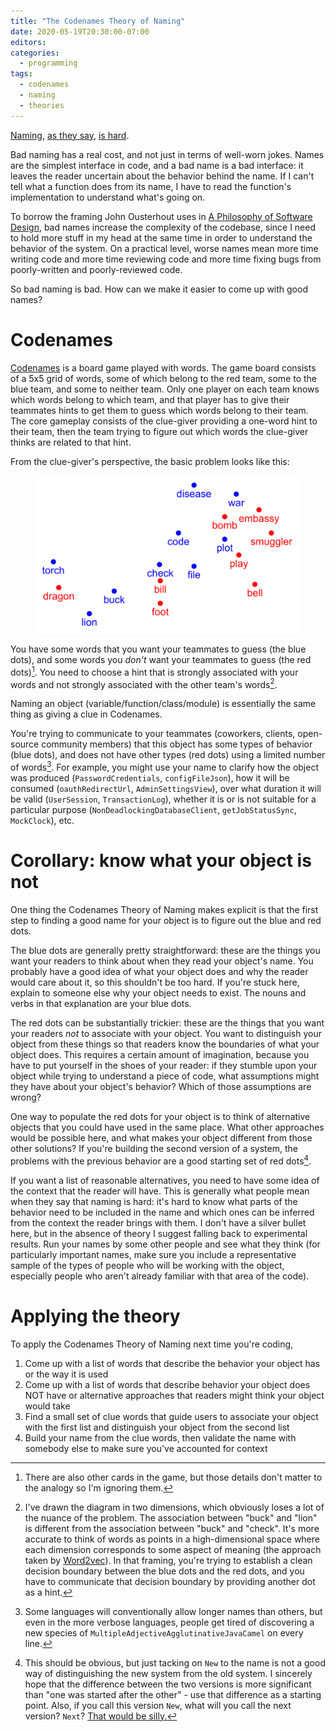 ```yaml
---
title: "The Codenames Theory of Naming"
date: 2020-05-19T20:30:00-07:00
editors:
categories:
  - programming
tags:
  - codenames
  - naming
  - theories
---
```


[Naming](https://martinfowler.com/bliki/TwoHardThings.html), [as they say](https://twitter.com/codinghorror/status/506010907021828096?lang=en), [is hard](https://xkcd.com/910/).

Bad naming has a real cost, and not just in terms of well-worn jokes. Names are the simplest interface in code, and a bad name is a bad interface: it leaves the reader uncertain about the behavior behind the name. If I can't tell what a function does from its name, I have to read the function's implementation to understand what's going on.

To borrow the framing John Ousterhout uses in [A Philosophy of Software Design](https://www.amazon.com/Philosophy-Software-Design-John-Ousterhout/dp/1732102201), bad names increase the complexity of the codebase, since I need to hold more stuff in my head at the same time in order to understand the behavior of the system. On a practical level, worse names mean more time writing code and more time reviewing code and more time fixing bugs from poorly-written and poorly-reviewed code.

So bad naming is bad. How can we make it easier to come up with good names?

# Codenames

[Codenames](https://en.wikipedia.org/wiki/Codenames_(board_game)) is a board game played with words. The game board consists of a 5x5 grid of words, some of which belong to the red team, some to the blue team, and some to neither team. Only one player on each team knows which words belong to which team, and that player has to give their teammates hints to get them to guess which words belong to their team. The core gameplay consists of the clue-giver providing a one-word hint to their team, then the team trying to figure out which words the clue-giver thinks are related to that hint.

From the clue-giver's perspective, the basic problem looks like this:

<figure>
    <img src="/assets/images/codenames_words.png" alt="alt text html" class="full">
</figure>

You have some words that you want your teammates to guess (the blue dots), and some words you *don't* want your teammates to guess (the red dots)[^other-cards]. You need to choose a hint that is strongly associated with your words and not strongly associated with the other team's words[^higher-dimensional].

Naming an object (variable/function/class/module) is essentially the same thing as giving a clue in Codenames.

You're trying to communicate to your teammates (coworkers, clients, open-source community members) that this object has some types of behavior (blue dots), and does not have other types (red dots) using a limited number of words[^java-camel]. For example, you might use your name to clarify how the object was produced (`PasswordCredentials`, `configFileJson`), how it will be consumed (`oauthRedirectUrl`, `AdminSettingsView`), over what duration it will be valid (`UserSession`, `TransactionLog`), whether it is or is not suitable for a particular purpose (`NonDeadlockingDatabaseClient`, `getJobStatusSync`, `MockClock`), etc.

# Corollary: know what your object is not

One thing the Codenames Theory of Naming makes explicit is that the first step to finding a good name for your object is to figure out the blue and red dots.

The blue dots are generally pretty straightforward: these are the things you want your readers to think about when they read your object's name. You probably have a good idea of what your object does and why the reader would care about it, so this shouldn't be too hard. If you're stuck here, explain to someone else why your object needs to exist. The nouns and verbs in that explanation are your blue dots.

The red dots can be substantially trickier: these are the things that you want your readers *not* to associate with your object. You want to distinguish your object from these things so that readers know the boundaries of what your object does. This requires a certain amount of imagination, because you have to put yourself in the shoes of your reader: if they stumble upon your object while trying to understand a piece of code, what assumptions might they have about your object's behavior? Which of those assumptions are wrong?

One way to populate the red dots for your object is to think of alternative objects that you could have used in the same place. What other approaches would be possible here, and what makes your object different from those other solutions? If you're building the second version of a system, the problems with the previous behavior are a good starting set of red dots[^no-new-foo].

If you want a list of reasonable alternatives, you need to have some idea of the context that the reader will have. This is generally what people mean when they say that naming is hard: it's hard to know what parts of the behavior need to be included in the name and which ones can be inferred from the context the reader brings with them. I don't have a silver bullet here, but in the absence of theory I suggest falling back to experimental results. Run your names by some other people and see what they think (for particularly important names, make sure you include a representative sample of the types of people who will be working with the object, especially people who aren't already familiar with that area of the code).

# Applying the theory

To apply the Codenames Theory of Naming next time you're coding,

1. Come up with a list of words that describe the behavior your object has or the way it is used
1. Come up with a list of words that describe behavior your object does NOT have or alternative approaches that readers might think your object would take
1. Find a small set of clue words that guide users to associate your object with the first list and distinguish your object from the second list
1. Build your name from the clue words, then validate the name with somebody else to make sure you've accounted for context

[^other-cards]: There are also other cards in the game, but those details don't matter to the analogy so I'm ignoring them.

[^higher-dimensional]: I've drawn the diagram in two dimensions, which obviously loses a lot of the nuance of the problem. The association between "buck" and "lion" is different from the association between "buck" and "check". It's more accurate to think of words as points in a high-dimensional space where each dimension corresponds to some aspect of meaning (the approach taken by [Word2vec](https://en.wikipedia.org/wiki/Word2vec)). In that framing, you're trying to establish a clean decision boundary between the blue dots and the red dots, and you have to communicate that decision boundary by providing another dot as a hint.

[^java-camel]: Some languages will conventionally allow longer names than others, but even in the more verbose languages, people get tired of discovering a new species of `MultipleAdjectiveAgglutinativeJavaCamel` on every line.

[^no-new-foo]: This should be obvious, but just tacking on `New` to the name is not a good way of distinguishing the new system from the old system. I sincerely hope that the difference between the two versions is more significant than "one was started after the other" - use that difference as a starting point. Also, if you call this version `New`, what will you call the next version? `Next`? [That would be silly.](https://en.wikipedia.org/wiki/Housing_at_the_Massachusetts_Institute_of_Technology#Undergraduate_dorms)
